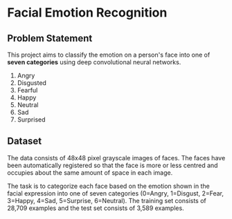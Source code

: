 # Facial Emotion Recognition

## Problem Statement

This project aims to classify the emotion on a person's face into one of **seven categories** using deep convolutional neural networks.
1. Angry
2. Disgusted
3. Fearful
4. Happy
5. Neutral
6. Sad 
7. Surprised

## Dataset
The data consists of 48x48 pixel grayscale images of faces. The faces have been automatically registered so that the face is more or less centred and occupies about the same amount of space in each image.

The task is to categorize each face based on the emotion shown in the facial expression into one of seven categories (0=Angry, 1=Disgust, 2=Fear, 3=Happy, 4=Sad, 5=Surprise, 6=Neutral). The training set consists of 28,709 examples and the test set consists of 3,589 examples.

